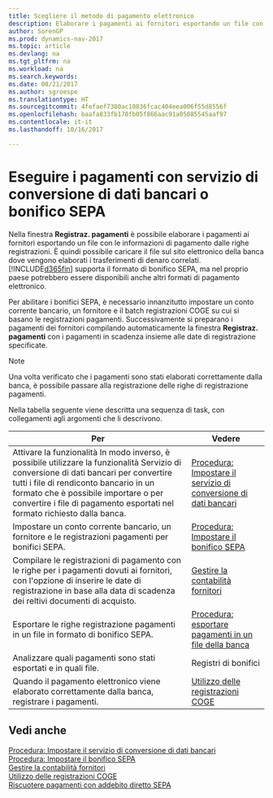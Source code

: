 ```yaml
---
title: Scegliere il metodo di pagamento elettronico
description: Elaborare i pagamenti ai fornitori esportando un file con le informazioni di pagamento dalle righe registrazioni.
author: SorenGP
ms.prod: dynamics-nav-2017
ms.topic: article
ms.devlang: na
ms.tgt_pltfrm: na
ms.workload: na
ms.search.keywords: 
ms.date: 08/21/2017
ms.author: sgroespe
ms.translationtype: HT
ms.sourcegitcommit: 4fefaef7380ac10836fcac404eea006f55d8556f
ms.openlocfilehash: baafa833fb170fb05f866aac91a05085545aaf97
ms.contentlocale: it-it
ms.lasthandoff: 10/16/2017

---
```

# <a name="make-payments-with-bank-data-conversion-service-or-sepa-credit-transfer"></a>Eseguire i pagamenti con servizio di conversione di dati bancari o bonifico SEPA
Nella finestra **Registraz. pagamenti** è possibile elaborare i pagamenti ai fornitori esportando un file con le informazioni di pagamento dalle righe registrazioni. È quindi possibile caricare il file sul sito elettronico della banca dove vengono elaborati i trasferimenti di denaro correlati. [!INCLUDE[d365fin](includes/d365fin_md.md)] supporta il formato di bonifico SEPA, ma nel proprio paese potrebbero essere disponibili anche altri formati di pagamento elettronico.   

 Per abilitare i bonifici SEPA, è necessario innanzitutto impostare un conto corrente bancario, un fornitore e il batch registrazioni COGE su cui si basano le registrazioni pagamenti. Successivamente si preparano i pagamenti dei fornitori compilando automaticamente la finestra **Registraz. pagamenti** con i pagamenti in scadenza insieme alle date di registrazione specificate.  

> [!NOTE]  
>  Una volta verificato che i pagamenti sono stati elaborati correttamente dalla banca, è possibile passare alla registrazione delle righe di registrazione pagamenti.  

 Nella tabella seguente viene descritta una sequenza di task, con collegamenti agli argomenti che li descrivono.   

|**Per**|**Vedere**|  
|------------|-------------|  
|Attivare la funzionalità In modo inverso, è possibile utilizzare la funzionalità Servizio di conversione di dati bancari per convertire tutti i file di rendiconto bancario in un formato che è possibile importare o per convertire i file di pagamento esportati nel formato richiesto dalla banca.|[Procedura: Impostare il servizio di conversione di dati bancari](bank-how-setup-bank-data-conversion-service.md)|  
|Impostare un conto corrente bancario, un fornitore e le registrazioni pagamenti per bonifici SEPA.|[Procedura: Impostare il bonifico SEPA](finance-how-to-set-up-sepa-credit-transfer.md)|  
|Compilare le registrazioni di pagamento con le righe per i pagamenti dovuti ai fornitori, con l'opzione di inserire le date di registrazione in base alla data di scadenza dei reltivi documenti di acquisto.|[Gestire la contabilità fornitori](payables-manage-payables.md)|  
|Esportare le righe registrazione pagamenti in un file in formato di bonifico SEPA.|[Procedura: esportare pagamenti in un file della banca](payables-how-export-payments-bank-file.md)|  
|Analizzare quali pagamenti sono stati esportati e in quali file.|Registri di bonifici|  
|Quando il pagamento elettronico viene elaborato correttamente dalla banca, registrare i pagamenti.|[Utilizzo delle registrazioni COGE](ui-work-general-journals.md)|  

## <a name="see-also"></a>Vedi anche  
[Procedura: Impostare il servizio di conversione di dati bancari](bank-how-setup-bank-data-conversion-service.md)  
[Procedura: Impostare il bonifico SEPA](finance-how-to-set-up-sepa-credit-transfer.md)  
[Gestire la contabilità fornitori](payables-manage-payables.md)   
[Utilizzo delle registrazioni COGE](ui-work-general-journals.md)  
[Riscuotere pagamenti con addebito diretto SEPA](finance-collect-payments-with-sepa-direct-debit.md)   

